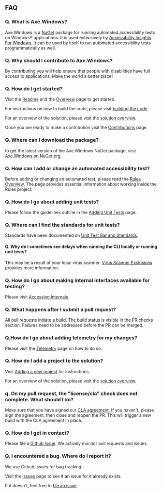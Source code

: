 <!-- Copyright (c) Microsoft Corporation. All rights reserved.
     Licensed under the MIT License. -->
     
## FAQ
### Q. What is Axe.Windows?
Axe.Windows is a [NuGet](https://www.nuget.org/) package for running automated accessibility tests on Windows® applications. It is used extensively by [Accessibility Insights For Windows](https://accessibilityinsights.io/docs/en/windows/overview). It can be used by itself to run automated accessibility tests programmatically as well.

### Q. Why should I contribute to Axe.Windows?
By contributing you will help ensure that people with disabilities have full access to applications. Make the world a better place!

### Q. How do I get started?
Visit the [Readme](../README.md) and the [Overview](Overview.md) page to get started.

For instructions on how to build the code, please visit [building the code](./BuildingTheCode.md).

For an overview of the solution, please visit the [solution overview](./solution.md).

Once you are ready to make a contribution visit the [Contributions](../Contributing.md) page.

### Q. Where can I download the package?
to get the latest version of the Axe.Windows NuGet package, visit
[Axe.Windows on NuGet.org](https://www.nuget.org/packages/Axe.Windows/).

### Q. How can I add or change an automated accessibility test?
Before adding or changing an automated test, please read the [Rules Overview](RulesOverview.md). The page provides essential information about working inside the Rules project.

### Q. How do I go about adding unit tests?
Please follow the guidelines outline in the [Adding Unit Tests](AddUnitTests.md) page.

### Q. Where can I find the standards for unit tests?
Standards have been documented on [Unit Test Bar and Standards](UnitTestBarAndStandards.md).

#### Q. Why do I sometimes see delays when running the CLI locally or running unit tests?
This may be a result of your local virus scanner. [Virus Scanner Exclusions](VirusScannerExclusions.md) provides more information.

### Q. How do I go about making internal interfaces available for testing? 
Please visit [Accessing Internals](AccessingInternals.md).

### Q. What happens after I submit a pull request?
All pull requests initiate a build. The build status is visible in the PR checks section. Failures need to be addressed before the PR can be merged. 

### Q.How do I go about adding telemetry for my changes?
Please visit the [Telemetry](Telemetry.md) page on how to do so.

### Q. How do I add a project to the solution?
Visit [Adding a new project](NewProject.md) for instructions.

For an overview of the solution, please visit the [solution overview](./solution.md).

### q. On my pull request, the "license/cla" check does not complete. What should I do?
Make sure that you have signed our [CLA agreement](../Contributing.md). If you haven't, please sign the agreement, then close and reopen the PR. This will trigger a new build with the CLA agreement in place.

### Q. How do I get in contact?
Please file a [Github Issue](https://github.com/Microsoft/axe-windows/issues/new/choose). We actively monitor pull requests and issues.

### Q. I encountered a bug. Where do I report it?
We use Github Issues for bug tracking.

Visit the [issues](https://github.com/Microsoft/axe-windows/issues?q=is%3Aissue+is%3Aopen%2Cclosed) page to see if an issue for it already exists.

If it doesn't, feel free to [file an issue](https://github.com/Microsoft/axe-windows/issues/new/choose).
